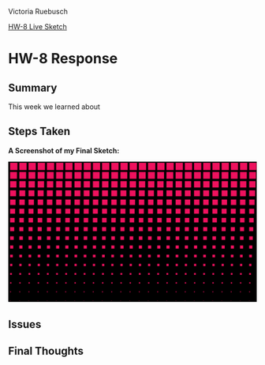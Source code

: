 Victoria Ruebusch

[HW-8 Live Sketch](https://vruebusch.github.io/120-work/hw-8/)

# **HW-8 Response**

## Summary
This week we learned about

## Steps Taken


**A Screenshot of my Final Sketch:**

![Homework 8 Screenshot](hw8_ss.png)

## Issues



## Final Thoughts
